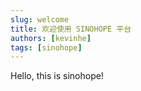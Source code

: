 ```yaml
---
slug: welcome
title: 欢迎使用 SINOHOPE 平台
authors: [kevinhe]
tags: [sinohope]
---
```


Hello, this is sinohope!